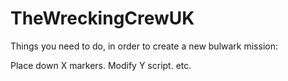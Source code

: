 # TheWreckingCrewUK

Things you need to do, in order to create a new bulwark mission:

Place down X markers.
Modify Y script.
etc.